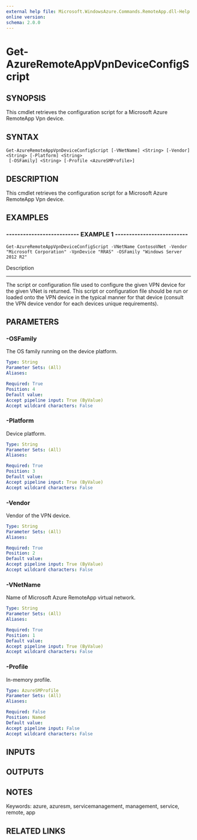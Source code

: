 ```yaml
---
external help file: Microsoft.WindowsAzure.Commands.RemoteApp.dll-Help.xml
online version: 
schema: 2.0.0
---
```


# Get-AzureRemoteAppVpnDeviceConfigScript
## SYNOPSIS
This cmdlet retrieves the configuration script for a Microsoft Azure RemoteApp Vpn device.

## SYNTAX

```
Get-AzureRemoteAppVpnDeviceConfigScript [-VNetName] <String> [-Vendor] <String> [-Platform] <String>
 [-OSFamily] <String> [-Profile <AzureSMProfile>]
```

## DESCRIPTION
This cmdlet retrieves the configuration script for a Microsoft Azure RemoteApp Vpn device.

## EXAMPLES

### -------------------------- EXAMPLE 1 --------------------------
```
Get-AzureRemoteAppVpnDeviceConfigScript -VNetName ContosoVNet -Vendor "Microsoft Corporation" -VpnDevice "RRAS" -OSFamily "Windows Server 2012 R2"
```

Description

-----------

The script or configuration file used to configure the given VPN device for the given VNet is returned. 
This script or configuration file should be run or loaded onto the VPN device in the typical manner for that device (consult the VPN device vendor for each devices unique requirements).

## PARAMETERS

### -OSFamily
The OS family running on the device platform.

```yaml
Type: String
Parameter Sets: (All)
Aliases: 

Required: True
Position: 4
Default value: 
Accept pipeline input: True (ByValue)
Accept wildcard characters: False
```

### -Platform
Device platform.

```yaml
Type: String
Parameter Sets: (All)
Aliases: 

Required: True
Position: 3
Default value: 
Accept pipeline input: True (ByValue)
Accept wildcard characters: False
```

### -Vendor
Vendor of the VPN device.

```yaml
Type: String
Parameter Sets: (All)
Aliases: 

Required: True
Position: 2
Default value: 
Accept pipeline input: True (ByValue)
Accept wildcard characters: False
```

### -VNetName
Name of Microsoft Azure RemoteApp virtual network.

```yaml
Type: String
Parameter Sets: (All)
Aliases: 

Required: True
Position: 1
Default value: 
Accept pipeline input: True (ByValue)
Accept wildcard characters: False
```

### -Profile
In-memory profile.

```yaml
Type: AzureSMProfile
Parameter Sets: (All)
Aliases: 

Required: False
Position: Named
Default value: 
Accept pipeline input: False
Accept wildcard characters: False
```

## INPUTS

## OUTPUTS

## NOTES
Keywords: azure, azuresm, servicemanagement, management, service, remote, app

## RELATED LINKS

